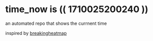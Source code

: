 # time_now is (( 1710025200240 ))

an automated repo that shows the currnent time

inspired by [breakingheatmap](https://github.com/breakingheatmap/breakingheatmap)